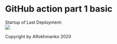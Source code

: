 # GitHub action part 1 basic

Startup of Last Deployment:<br>
<img src="https://github.com/ARokhmanko/BR/workflows/CI_test/badge.svg?branch=master"><br>

Copyright by ARokhmanko 2020

